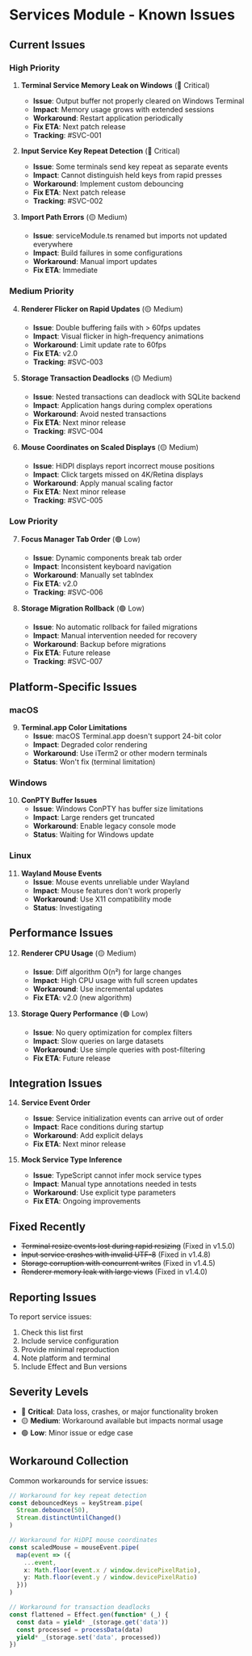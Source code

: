 # Services Module - Known Issues

## Current Issues

### High Priority

1. **Terminal Service Memory Leak on Windows** (🔴 Critical)
   - **Issue**: Output buffer not properly cleared on Windows Terminal
   - **Impact**: Memory usage grows with extended sessions
   - **Workaround**: Restart application periodically
   - **Fix ETA**: Next patch release
   - **Tracking**: #SVC-001

2. **Input Service Key Repeat Detection** (🔴 Critical)
   - **Issue**: Some terminals send key repeat as separate events
   - **Impact**: Cannot distinguish held keys from rapid presses
   - **Workaround**: Implement custom debouncing
   - **Fix ETA**: Next patch release
   - **Tracking**: #SVC-002

3. **Import Path Errors** (🟡 Medium)
   - **Issue**: serviceModule.ts renamed but imports not updated everywhere
   - **Impact**: Build failures in some configurations
   - **Workaround**: Manual import updates
   - **Fix ETA**: Immediate

### Medium Priority

4. **Renderer Flicker on Rapid Updates** (🟡 Medium)
   - **Issue**: Double buffering fails with > 60fps updates
   - **Impact**: Visual flicker in high-frequency animations
   - **Workaround**: Limit update rate to 60fps
   - **Fix ETA**: v2.0
   - **Tracking**: #SVC-003

5. **Storage Transaction Deadlocks** (🟡 Medium)
   - **Issue**: Nested transactions can deadlock with SQLite backend
   - **Impact**: Application hangs during complex operations
   - **Workaround**: Avoid nested transactions
   - **Fix ETA**: Next minor release
   - **Tracking**: #SVC-004

6. **Mouse Coordinates on Scaled Displays** (🟡 Medium)
   - **Issue**: HiDPI displays report incorrect mouse positions
   - **Impact**: Click targets missed on 4K/Retina displays
   - **Workaround**: Apply manual scaling factor
   - **Fix ETA**: Next minor release
   - **Tracking**: #SVC-005

### Low Priority

7. **Focus Manager Tab Order** (🟢 Low)
   - **Issue**: Dynamic components break tab order
   - **Impact**: Inconsistent keyboard navigation
   - **Workaround**: Manually set tabIndex
   - **Fix ETA**: v2.0
   - **Tracking**: #SVC-006

8. **Storage Migration Rollback** (🟢 Low)
   - **Issue**: No automatic rollback for failed migrations
   - **Impact**: Manual intervention needed for recovery
   - **Workaround**: Backup before migrations
   - **Fix ETA**: Future release
   - **Tracking**: #SVC-007

## Platform-Specific Issues

### macOS
9. **Terminal.app Color Limitations**
   - **Issue**: macOS Terminal.app doesn't support 24-bit color
   - **Impact**: Degraded color rendering
   - **Workaround**: Use iTerm2 or other modern terminals
   - **Status**: Won't fix (terminal limitation)

### Windows
10. **ConPTY Buffer Issues**
    - **Issue**: Windows ConPTY has buffer size limitations
    - **Impact**: Large renders get truncated
    - **Workaround**: Enable legacy console mode
    - **Status**: Waiting for Windows update

### Linux
11. **Wayland Mouse Events**
    - **Issue**: Mouse events unreliable under Wayland
    - **Impact**: Mouse features don't work properly
    - **Workaround**: Use X11 compatibility mode
    - **Status**: Investigating

## Performance Issues

12. **Renderer CPU Usage** (🟡 Medium)
    - **Issue**: Diff algorithm O(n²) for large changes
    - **Impact**: High CPU usage with full screen updates
    - **Workaround**: Use incremental updates
    - **Fix ETA**: v2.0 (new algorithm)

13. **Storage Query Performance** (🟢 Low)
    - **Issue**: No query optimization for complex filters
    - **Impact**: Slow queries on large datasets
    - **Workaround**: Use simple queries with post-filtering
    - **Fix ETA**: Future release

## Integration Issues

14. **Service Event Order**
    - **Issue**: Service initialization events can arrive out of order
    - **Impact**: Race conditions during startup
    - **Workaround**: Add explicit delays
    - **Fix ETA**: Next minor release

15. **Mock Service Type Inference**
    - **Issue**: TypeScript cannot infer mock service types
    - **Impact**: Manual type annotations needed in tests
    - **Workaround**: Use explicit type parameters
    - **Fix ETA**: Ongoing improvements

## Fixed Recently

- ~~Terminal resize events lost during rapid resizing~~ (Fixed in v1.5.0)
- ~~Input service crashes with invalid UTF-8~~ (Fixed in v1.4.8)
- ~~Storage corruption with concurrent writes~~ (Fixed in v1.4.5)
- ~~Renderer memory leak with large views~~ (Fixed in v1.4.0)

## Reporting Issues

To report service issues:
1. Check this list first
2. Include service configuration
3. Provide minimal reproduction
4. Note platform and terminal
5. Include Effect and Bun versions

## Severity Levels

- 🔴 **Critical**: Data loss, crashes, or major functionality broken
- 🟡 **Medium**: Workaround available but impacts normal usage
- 🟢 **Low**: Minor issue or edge case

## Workaround Collection

Common workarounds for service issues:

```typescript
// Workaround for key repeat detection
const debouncedKeys = keyStream.pipe(
  Stream.debounce(50),
  Stream.distinctUntilChanged()
)

// Workaround for HiDPI mouse coordinates
const scaledMouse = mouseEvent.pipe(
  map(event => ({
    ...event,
    x: Math.floor(event.x / window.devicePixelRatio),
    y: Math.floor(event.y / window.devicePixelRatio)
  }))
)

// Workaround for transaction deadlocks
const flattened = Effect.gen(function* (_) {
  const data = yield* _(storage.get('data'))
  const processed = processData(data)
  yield* _(storage.set('data', processed))
})
```